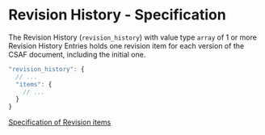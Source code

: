 # Revision History - Specification

The Revision History (`revision_history`) with value type `array` of 1 or more
Revision History Entries holds one revision item for each version of the CSAF
document, including the initial one.

```javascript
"revision_history": {
  // ...
  "items": {
    // ...
  }
}
```

[Specification of Revision items](revision_history/revision-spec.en.md)
